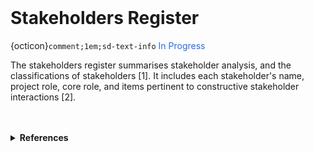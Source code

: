 <br>

# Stakeholders Register

{octicon}`comment;1em;sd-text-info` <span style="color: #276be9">In Progress</span>

The stakeholders register summarises stakeholder analysis, and the classifications of stakeholders [1].  It includes each stakeholder's name, project role, core role, and items pertinent to constructive stakeholder interactions [2].

<br>
<br>

<details><summary><b>References</b></summary>
<ol class="numeric">
    <li class="numeric">A Guide to the Project Management Body of Knowledge, Seventh Edition, 2021, The Standard for Project Management.</li>
    <li class="numeric"><a href="https://www.pmi.org/learning/library/stakeholder-management-plan-6090" target="_blank">Got stake?</a>, by J. B. Forman, & R. Discenza, 2012</li>
</ol>
</details>

<br>
<br>

<br>
<br>

<br>
<br>

<br>
<br>



